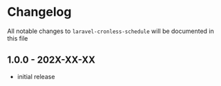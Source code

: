 # Changelog

All notable changes to `laravel-cronless-schedule` will be documented in this file

## 1.0.0 - 202X-XX-XX

- initial release
